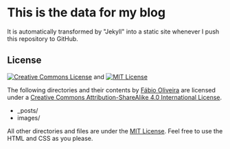 # This is the data for my blog

It is automatically transformed by "Jekyll" into a static site whenever I push this repository to GitHub.

## License
[![Creative Commons License][cc-image]][cc-url] and [![MIT License][mit-image]][mit-url]

The <span xmlns:dct="http://purl.org/dc/terms/" href="http://purl.org/dc/dcmitype/Text" rel="dct:type">following directories and their contents</span> by <a xmlns:cc="https://creativecommons.org/ns#" href="https://about.me/foliveira" property="cc:attributionName" rel="cc:attributionURL">Fábio Oliveira</a> are licensed under a <a rel="license" href="https://creativecommons.org/licenses/by-sa/4.0/">Creative Commons Attribution-ShareAlike 4.0 International License</a>.

* _posts/
* images/


All other directories and files are under the [MIT License][mit-url]. Feel free to use the HTML and CSS as you please.

[cc-image]: https://i.creativecommons.org/l/by-sa/4.0/80x15.png
[cc-url]: https://creativecommons.org/licenses/by-sa/4.0/
[mit-image]: https://img.shields.io/badge/license-MIT-blue.svg?style=flat-square
[mit-url]: LICENSE
